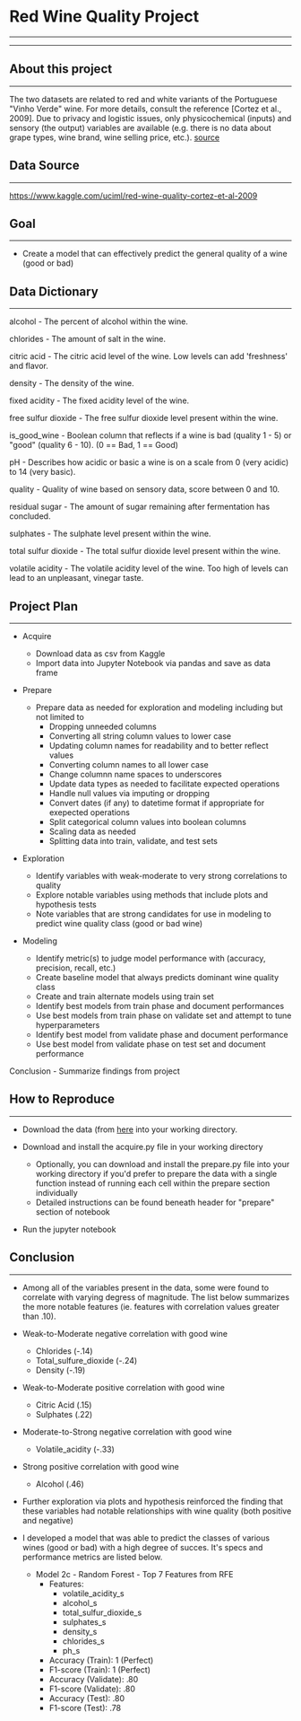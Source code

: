 # Red Wine Quality Project
***
***


## About this project
***

The two datasets are related to red and white variants of the Portuguese "Vinho Verde" wine. For more details, consult the reference [Cortez et al., 2009]. Due to privacy and logistic issues, only physicochemical (inputs) and sensory (the output) variables are available (e.g. there is no data about grape types, wine brand, wine selling price, etc.). [source](https://www.kaggle.com/uciml/red-wine-quality-cortez-et-al-2009)


## Data Source
***
https://www.kaggle.com/uciml/red-wine-quality-cortez-et-al-2009


## Goal
***

- Create a model that can effectively predict the general quality of a wine (good or bad)


## Data Dictionary
***

alcohol - The percent of alcohol within the wine.

chlorides - The amount of salt in the wine.

citric acid - The citric acid level of the wine. Low levels can add 'freshness' and flavor.

density - The density of the wine. 

fixed acidity - The fixed acidity level of the wine.

free sulfur dioxide - The free sulfur dioxide level present within the wine. 

is_good_wine - Boolean column that reflects if a wine is bad (quality 1 - 5) or "good" (quality 6 - 10). (0 == Bad, 1 == Good)

pH - Describes how acidic or basic a wine is on a scale from 0 (very acidic) to 14 (very basic).

quality - Quality of wine based on sensory data, score between 0 and 10.

residual sugar - The amount of sugar remaining after fermentation has concluded.

sulphates - The sulphate level present within the wine. 

total sulfur dioxide - The total sulfur dioxide level present within the wine. 

volatile acidity - The volatile acidity level of the wine. Too high of levels can lead to an unpleasant, vinegar taste.


## Project Plan
***

- Acquire
    - Download data as csv from Kaggle
    - Import data into Jupyter Notebook via pandas and save as data frame

- Prepare
    - Prepare data as needed for exploration and modeling including but not limited to
        - Dropping unneeded columns
        - Converting all string column values to lower case
        - Updating column names for readability and to better reflect values
        - Converting column names to all lower case
        - Change columnn name spaces to underscores
        - Update data types as needed to facilitate expected operations
        - Handle null values via imputing or dropping
        - Convert dates (if any) to datetime format if appropriate for exepected operations
        - Split categorical column values into boolean columns
        - Scaling data as needed
        - Splitting data into train, validate, and test sets

- Exploration
    - Identify variables with weak-moderate to very strong correlations to quality
    - Explore notable variables using methods that include plots and hypothesis tests
    - Note variables that are strong candidates for use in modeling to predict wine quality class (good or bad wine)
    
- Modeling
    - Identify metric(s) to judge model performance with (accuracy, precision, recall, etc.)
    - Create baseline model that always predicts dominant wine quality class
    - Create and train alternate models using train set
    - Identify best models from train phase and document performances
    - Use best models from train phase on validate set and attempt to tune hyperparameters
    - Identify best model from validate phase and document performance
    - Use best model from validate phase on test set and document performance

Conclusion
    - Summarize findings from project


## How to Reproduce
***

- Download the data (from [here](https://www.kaggle.com/uciml/red-wine-quality-cortez-et-al-2009) into your working directory.

- Download and install the acquire.py file in your working directory
    - Optionally, you can download and install the prepare.py file into your working directory if you'd prefer to prepare the data with a single function instead of running each cell within the prepare section individually 
    - Detailed instructions can be found beneath header for "prepare" section of notebook

- Run the jupyter notebook


## Conclusion
***

- Among all of the variables present in the data, some were found to correlate with varying degress of magnitude. The list below summarizes the more notable features (ie. features with correlation values greater than .10).


- Weak-to-Moderate negative correlation with good wine
  - Chlorides (-.14)
  - Total_sulfure_dioxide (-.24)
  - Density (-.19)


- Weak-to-Moderate positive correlation with good wine
  - Citric Acid (.15)
  - Sulphates (.22)


- Moderate-to-Strong negative correlation with good wine
  - Volatile_acidity (-.33)


- Strong positive correlation with good wine
  - Alcohol (.46)

- Further exploration via plots and hypothesis reinforced the finding that these variables had notable relationships with wine quality (both positive and negative)


- I developed a model that was able to predict the classes of various wines (good or bad) with a high degree of succes. It's specs and performance metrics are listed below.

    - Model 2c - Random Forest - Top 7 Features from RFE
        - Features: 
            - volatile_acidity_s
            - alcohol_s
            - total_sulfur_dioxide_s
            - sulphates_s
            - density_s
            - chlorides_s
            - ph_s
        - Accuracy (Train): 1 (Perfect)
        - F1-score (Train): 1 (Perfect)
        - Accuracy (Validate): .80
        - F1-score (Validate): .80   
        - Accuracy (Test): .80
        - F1-score (Test): .78
